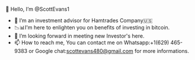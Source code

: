  👋 Hello, I’m @ScottEvans1
- 👀 I’m an investment advisor for Hamtrades Company🇺🇸
- 📉📊I'm here to enlighten you on benefits of investing in bitcoin. 
- 🤝 I’m looking forward in meeting new Investor's here. 
- 📫 How to reach me, You can contact me on Whatsapp:+1(629) 465-9383 or Google chat:scottevans480@gmail.com for more informations. 
